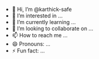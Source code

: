 - 👋 Hi, I’m @karthick-safe
- 👀 I’m interested in ...
- 🌱 I’m currently learning ...
- 💞️ I’m looking to collaborate on ...
- 📫 How to reach me ...
- 😄 Pronouns: ...
- ⚡ Fun fact: ...

<!---
karthick-safe/karthick-safe is a ✨ special ✨ repository because its `README.md` (this file) appears on your GitHub profile.
You can click the Preview link to take a look at your changes.
--->
